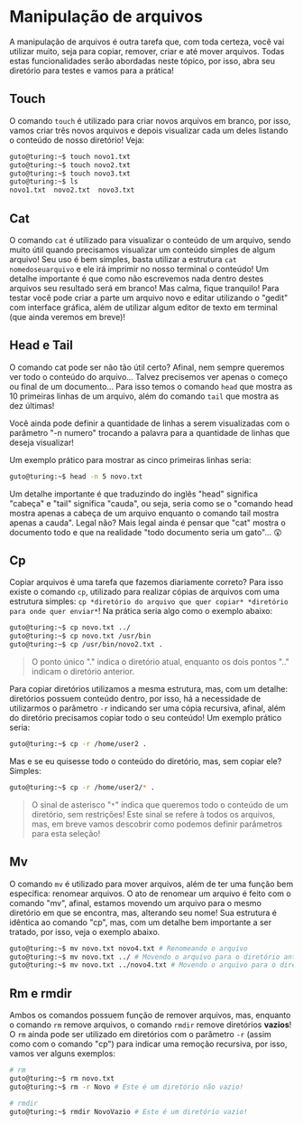 # Manipulação de arquivos

A manipulação de arquivos é outra tarefa que, com toda certeza, você vai utilizar muito, seja para copiar, remover, criar e até mover arquivos. Todas estas funcionalidades serão abordadas neste tópico, por isso, abra seu diretório para testes e vamos para a prática!

## Touch

O comando `touch` é utilizado para criar novos arquivos em branco, por isso, vamos criar três novos arquivos e depois visualizar cada um deles listando o conteúdo de nosso diretório! Veja:

```sh
guto@turing:~$ touch novo1.txt
guto@turing:~$ touch novo2.txt
guto@turing:~$ touch novo3.txt
guto@turing:~$ ls
novo1.txt  novo2.txt  novo3.txt
```

## Cat

O comando `cat` é utilizado para visualizar o conteúdo de um arquivo, sendo muito útil quando precisamos visualizar um conteúdo simples de algum arquivo! Seu uso é bem simples, basta utilizar a estrutura `cat nomedoseuarquivo` e ele irá imprimir no nosso terminal o conteúdo! Um detalhe importante é que como não escrevemos nada dentro destes arquivos seu resultado será em branco! Mas calma, fique tranquilo! Para testar você pode criar a parte um arquivo novo e editar utilizando o "gedit" com interface gráfica, além de utilizar algum editor de texto em terminal (que ainda veremos em breve)!

## Head e Tail

O comando cat pode ser não tão útil certo? Afinal, nem sempre queremos ver todo o conteúdo do arquivo... Talvez precisemos ver apenas o começo ou final de um documento... Para isso temos o comando `head` que mostra as 10 primeiras linhas de um arquivo, além do comando `tail` que mostra as dez últimas! 

Você ainda pode definir a quantidade de linhas a serem visualizadas com o parâmetro "-n numero" trocando a palavra para a quantidade de linhas que deseja visualizar!

Um exemplo prático para mostrar as cinco primeiras linhas seria:

```sh
guto@turing:~$ head -n 5 novo.txt
```

Um detalhe importante é que traduzindo do inglês "head" significa "cabeça" e "tail" significa "cauda", ou seja, seria como se o "comando head mostra apenas a cabeça de um arquivo enquanto o comando tail mostra apenas a cauda". Legal não? Mais legal ainda é pensar que "cat" mostra o documento todo e que na realidade "todo documento seria um gato"... 😲

## Cp

Copiar arquivos é uma tarefa que fazemos diariamente correto? Para isso existe o comando `cp`, utilizado para realizar cópias de arquivos com uma estrutura simples: `cp *diretório do arquivo que quer copiar* *diretório para onde quer enviar*`! Na prática seria algo como o exemplo abaixo:

```sh
guto@turing:~$ cp novo.txt ../
guto@turing:~$ cp novo.txt /usr/bin
guto@turing:~$ cp /usr/bin/novo2.txt . 
```
> O ponto único "." indica o diretório atual, enquanto os dois pontos ".." indicam o diretório anterior.

Para copiar diretórios utilizamos a mesma estrutura, mas, com um detalhe: diretórios possuem conteúdo dentro, por isso, há a necessidade de utilizarmos o parâmetro `-r` indicando ser uma cópia recursiva, afinal, além do diretório precisamos copiar todo o seu conteúdo! Um exemplo prático seria:

```sh
guto@turing:~$ cp -r /home/user2 .
```

Mas e se eu quisesse todo o conteúdo do diretório, mas, sem copiar ele? Simples: 

```sh
guto@turing:~$ cp -r /home/user2/* .
```
> O sinal de asterisco "`*`" indica que queremos todo o conteúdo de um diretório, sem restrições! Este sinal se refere à todos os arquivos, mas, em breve vamos descobrir como podemos definir parâmetros para esta seleção!

## Mv

O comando `mv` é utilizado para mover arquivos, além de ter uma função bem específica: renomear arquivos. O ato de renomear um arquivo é feito com o comando "mv", afinal, estamos movendo um arquivo para o mesmo diretório em que se encontra, mas, alterando seu nome! Sua estrutura é idêntica ao comando "cp", mas, com um detalhe bem importante a ser tratado, por isso, veja o exemplo abaixo.

```sh
guto@turing:~$ mv novo.txt novo4.txt # Renomeando o arquivo
guto@turing:~$ mv novo.txt ../ # Movendo o arquivo para o diretório anterior
guto@turing:~$ mv novo.txt ../novo4.txt # Movendo o arquivo para o diretório anterior e renomeando ele
```

## Rm e rmdir

Ambos os comandos possuem função de remover arquivos, mas, enquanto o comando `rm` remove arquivos, o comando `rmdir` remove diretórios **vazios**! O `rm` ainda pode ser utilizado em diretórios com o parâmetro `-r` (assim como com o comando "cp") para indicar uma remoção recursiva, por isso, vamos ver alguns exemplos:

```sh
# rm
guto@turing:~$ rm novo.txt
guto@turing:~$ rm -r Novo # Este é um diretório não vazio!

# rmdir
guto@turing:~$ rmdir NovoVazio # Este é um diretório vazio!
```
